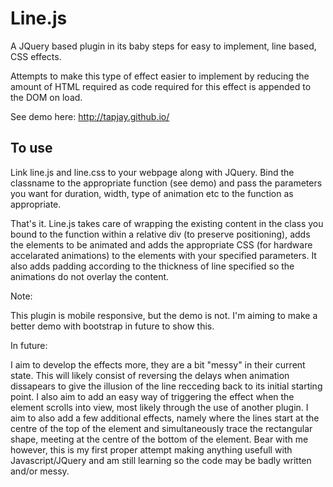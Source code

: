 Line.js
=======

A JQuery based plugin in its baby steps for easy to implement, line based, CSS effects. 

Attempts to make this type of effect easier to implement by reducing the amount of HTML required as code required for this effect is appended to the DOM on load.

See demo here: http://tapjay.github.io/


To use
------

Link line.js and line.css to your webpage along with JQuery. Bind the classname to the appropriate function (see demo) and pass the parameters you want for duration, width, type of animation etc to the function as appropriate. 

That's it. Line.js takes care of wrapping the existing content in the class you bound to the function within a relative div (to preserve positioning), adds the elements to be animated and adds the appropriate CSS (for hardware accelarated animations) to the elements with your specified parameters. It also adds padding according to the thickness of line specified so the animations do not overlay the content.


Note:

This plugin is mobile responsive, but the demo is not. I'm aiming to make a better demo with bootstrap in future to show this.

In future:

I aim to develop the effects more, they are a bit "messy" in their current state. This will likely consist of reversing the delays when animation dissapears to give the illusion of the line recceding back to its initial starting point. I also aim to add an easy way of triggering the effect when the element scrolls into view, most likely through the use of another plugin. I aim to also add a few additional effects, namely where the lines start at the centre of the top of the element and simultaneously trace the rectangular shape, meeting at the centre of the bottom of the element. Bear with me however, this is my first proper attempt making anything usefull with Javascript/JQuery and am still learning so the code may be badly written and/or messy. 
